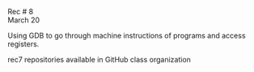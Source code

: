 
<div class="recitation">

<div class="column_date">
<p markdown="block">

Rec # 8 <br>
March 20

</p>          
</div>

<div class="column_recitation">
<p markdown="block">

Using GDB to go through machine instructions of programs and access registers.

rec7 repositories available in GitHub class organization


</p>        
</div>

</div>
